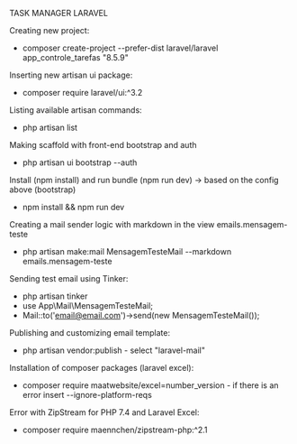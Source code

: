 TASK MANAGER LARAVEL

Creating new project:
- composer create-project --prefer-dist laravel/laravel app_controle_tarefas "8.5.9"

Inserting new artisan ui package:
- composer require laravel/ui:^3.2

Listing available artisan commands:
- php artisan list

Making scaffold with front-end bootstrap and auth
- php artisan ui bootstrap --auth

Install (npm install) and run bundle (npm run dev) -> based on the config above (bootstrap)
- npm install && npm run dev

Creating a mail sender logic with markdown in the view emails.mensagem-teste
- php artisan make:mail MensagemTesteMail --markdown emails.mensagem-teste

Sending test email using Tinker:
- php artisan tinker
- use App\Mail\MensagemTesteMail;
- Mail::to('email@email.com')->send(new MensagemTesteMail());

Publishing and customizing email template:
- php artisan vendor:publish - select "laravel-mail"

Installation of composer packages (laravel excel):
- composer require maatwebsite/excel=number_version - if there is an error insert --ignore-platform-reqs

Error with ZipStream for PHP 7.4 and Laravel Excel:
- composer require maennchen/zipstream-php:^2.1